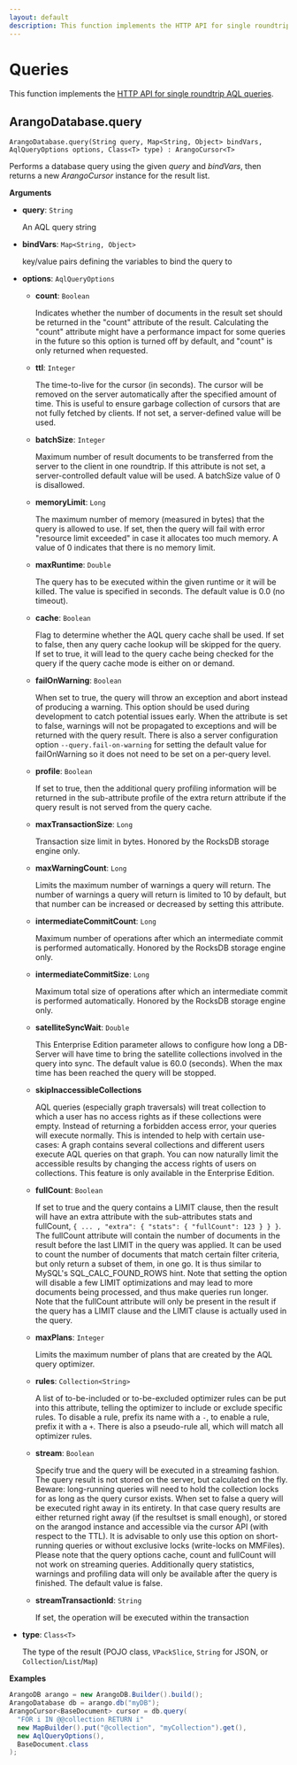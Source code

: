 ```yaml
---
layout: default
description: This function implements the HTTP API for single roundtrip AQL queries
---
```

# Queries

This function implements the
[HTTP API for single roundtrip AQL queries](../http/aql-query-cursor-query-results.html).

## ArangoDatabase.query

`ArangoDatabase.query(String query, Map<String, Object> bindVars, AqlQueryOptions options, Class<T> type) : ArangoCursor<T>`

Performs a database query using the given _query_ and _bindVars_, then returns
a new _ArangoCursor_ instance for the result list.

**Arguments**

- **query**: `String`

  An AQL query string

- **bindVars**: `Map<String, Object>`

  key/value pairs defining the variables to bind the query to

- **options**: `AqlQueryOptions`

  - **count**: `Boolean`

    Indicates whether the number of documents in the result set should be
    returned in the "count" attribute of the result. Calculating the "count"
    attribute might have a performance impact for some queries in the future
    so this option is turned off by default, and "count" is only returned
    when requested.

  - **ttl**: `Integer`

    The time-to-live for the cursor (in seconds). The cursor will be removed
    on the server automatically after the specified amount of time.
    This is useful to ensure garbage collection of cursors that are not fully
    fetched by clients. If not set, a server-defined value will be used.

  - **batchSize**: `Integer`

    Maximum number of result documents to be transferred from the server to
    the client in one roundtrip. If this attribute is not set, a server-controlled
    default value will be used. A batchSize value of 0 is disallowed.

  - **memoryLimit**: `Long`

    The maximum number of memory (measured in bytes) that the query is allowed
    to use. If set, then the query will fail with error "resource limit exceeded"
    in case it allocates too much memory. A value of 0 indicates that there is
    no memory limit.

  - **maxRuntime**: `Double`

    The query has to be executed within the given runtime or it will be killed.
    The value is specified in seconds. The default value is 0.0 (no timeout).

  - **cache**: `Boolean`

    Flag to determine whether the AQL query cache shall be used.
    If set to false, then any query cache lookup will be skipped for the query.
    If set to true, it will lead to the query cache being checked for the query
    if the query cache mode is either on or demand.

  - **failOnWarning**: `Boolean`

    When set to true, the query will throw an exception and abort instead of
    producing a warning. This option should be used during development to catch
    potential issues early. When the attribute is set to false, warnings will
    not be propagated to exceptions and will be returned with the query result.
    There is also a server configuration option `--query.fail-on-warning` for
    setting the default value for failOnWarning so it does not need to be set
    on a per-query level.

  - **profile**: `Boolean`

    If set to true, then the additional query profiling information will be
    returned in the sub-attribute profile of the extra return attribute if the
    query result is not served from the query cache.

  - **maxTransactionSize**: `Long`

    Transaction size limit in bytes. Honored by the RocksDB storage engine only.

  - **maxWarningCount**: `Long`

    Limits the maximum number of warnings a query will return. The number of
    warnings a query will return is limited to 10 by default, but that number
    can be increased or decreased by setting this attribute.

  - **intermediateCommitCount**: `Long`

    Maximum number of operations after which an intermediate commit is
    performed automatically. Honored by the RocksDB storage engine only.

  - **intermediateCommitSize**: `Long`

    Maximum total size of operations after which an intermediate commit is
    performed automatically. Honored by the RocksDB storage engine only.

  - **satelliteSyncWait**: `Double`

    This Enterprise Edition parameter allows to configure how long a DB-Server
    will have time to bring the satellite collections involved in the query
    into sync. The default value is 60.0 (seconds). When the max time has been
    reached the query will be stopped.

  - **skipInaccessibleCollections**

    AQL queries (especially graph traversals) will treat collection to which a
    user has no access rights as if these collections were empty. Instead of
    returning a forbidden access error, your queries will execute normally.
    This is intended to help with certain use-cases: A graph contains several
    collections and different users execute AQL queries on that graph.
    You can now naturally limit the accessible results by changing the
    access rights of users on collections. This feature is only available in
    the Enterprise Edition.

  - **fullCount**: `Boolean`

    If set to true and the query contains a LIMIT clause, then the result will
    have an extra attribute with the sub-attributes stats and fullCount,
    `{ ... , "extra": { "stats": { "fullCount": 123 } } }`.
    The fullCount attribute will contain the number of documents in the result
    before the last LIMIT in the query was applied. It can be used to count the
    number of documents that match certain filter criteria, but only return a
    subset of them, in one go. It is thus similar to MySQL's SQL_CALC_FOUND_ROWS hint.
    Note that setting the option will disable a few LIMIT optimizations and may
    lead to more documents being processed, and thus make queries run longer.
    Note that the fullCount attribute will only be present in the result if the
    query has a LIMIT clause and the LIMIT clause is actually used in the query.

  - **maxPlans**: `Integer`

    Limits the maximum number of plans that are created by the AQL query optimizer.

  - **rules**: `Collection<String>`

    A list of to-be-included or to-be-excluded optimizer rules can be put into
    this attribute, telling the optimizer to include or exclude specific rules.
    To disable a rule, prefix its name with a `-`, to enable a rule, prefix it
    with a `+`. There is also a pseudo-rule all, which will match all optimizer rules.

  - **stream**: `Boolean`

    Specify true and the query will be executed in a streaming fashion.
    The query result is not stored on the server, but calculated on the fly.
    Beware: long-running queries will need to hold the collection locks for as
    long as the query cursor exists. When set to false a query will be executed
    right away in its entirety. In that case query results are either returned
    right away (if the resultset is small enough), or stored on the arangod
    instance and accessible via the cursor API (with respect to the TTL).
    It is advisable to only use this option on short-running queries or without
    exclusive locks (write-locks on MMFiles). Please note that the query options
    cache, count and fullCount will not work on streaming queries. Additionally
    query statistics, warnings and profiling data will only be available after
    the query is finished. The default value is false.

  - **streamTransactionId**: `String`

    If set, the operation will be executed within the transaction

- **type**: `Class<T>`

  The type of the result (POJO class, `VPackSlice`, `String` for JSON, or `Collection`/`List`/`Map`)

**Examples**

```Java
ArangoDB arango = new ArangoDB.Builder().build();
ArangoDatabase db = arango.db("myDB");
ArangoCursor<BaseDocument> cursor = db.query(
  "FOR i IN @@collection RETURN i"
  new MapBuilder().put("@collection", "myCollection").get(),
  new AqlQueryOptions(),
  BaseDocument.class
);
```
